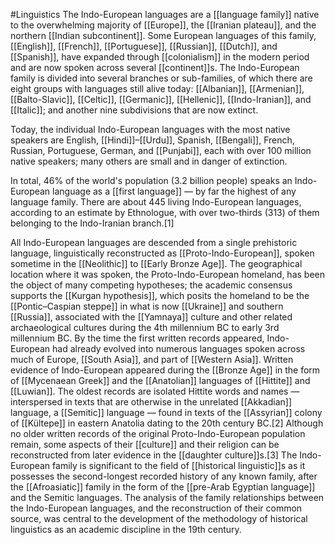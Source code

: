 #Linguistics 
The Indo-European languages are a [[language family]] native to the overwhelming majority of [[Europe]], the [[Iranian plateau]], and the northern [[Indian subcontinent]]. Some European languages of this family, [[English]], [[French]], [[Portuguese]], [[Russian]], [[Dutch]], and [[Spanish]], have expanded through [[colonialism]] in the modern period and are now spoken across several [[continent]]s. The Indo-European family is divided into several branches or sub-families, of which there are eight groups with languages still alive today: [[Albanian]], [[Armenian]], [[Balto-Slavic]], [[Celtic]], [[Germanic]], [[Hellenic]], [[Indo-Iranian]], and [[Italic]]; and another nine subdivisions that are now extinct.

Today, the individual Indo-European languages with the most native speakers are English, [[Hindi]]–[[Urdu]], Spanish, [[Bengali]], French, Russian, Portuguese, German, and [[Punjabi]], each with over 100 million native speakers; many others are small and in danger of extinction.

In total, 46% of the world's population (3.2 billion people) speaks an Indo-European language as a [[first language]] — by far the highest of any language family. There are about 445 living Indo-European languages, according to an estimate by Ethnologue, with over two-thirds (313) of them belonging to the Indo-Iranian branch.[1]

All Indo-European languages are descended from a single prehistoric language, linguistically reconstructed as [[Proto-Indo-European]], spoken sometime in the [[Neolithic]] to [[Early Bronze Age]]. The geographical location where it was spoken, the Proto-Indo-European homeland, has been the object of many competing hypotheses; the academic consensus supports the [[Kurgan hypothesis]], which posits the homeland to be the [[Pontic–Caspian steppe]] in what is now [[Ukraine]] and southern [[Russia]], associated with the [[Yamnaya]] culture and other related archaeological cultures during the 4th millennium BC to early 3rd millennium BC. By the time the first written records appeared, Indo-European had already evolved into numerous languages spoken across much of Europe, [[South Asia]], and part of [[Western Asia]]. Written evidence of Indo-European appeared during the [[Bronze Age]] in the form of [[Mycenaean Greek]] and the [[Anatolian]] languages of [[Hittite]] and [[Luwian]]. The oldest records are isolated Hittite words and names — interspersed in texts that are otherwise in the unrelated [[Akkadian]] language, a [[Semitic]] language — found in texts of the [[Assyrian]] colony of [[Kültepe]] in eastern Anatolia dating to the 20th century BC.[2] Although no older written records of the original Proto-Indo-European population remain, some aspects of their [[culture]] and their religion can be reconstructed from later evidence in the [[daughter culture]]s.[3] The Indo-European family is significant to the field of [[historical linguistic]]s as it possesses the second-longest recorded history of any known family, after the [[Afroasiatic]] family in the form of the [[pre-Arab Egyptian language]] and the Semitic languages. The analysis of the family relationships between the Indo-European languages, and the reconstruction of their common source, was central to the development of the methodology of historical linguistics as an academic discipline in the 19th century.
